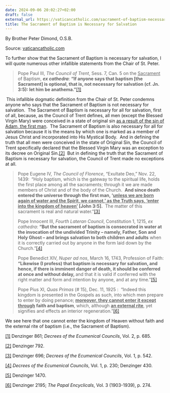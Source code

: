 ```yaml
---
date: 2024-09-06 20:02:27+02:00
draft: false
external_url: https://vaticancatholic.com/sacrament-of-baptism-necessary-for-salvation
title: The Sacrament of Baptism is Necessary for Salvation
---
```





By Brother Peter Dimond, O.S.B.

Source: [vaticancatholic.com](https://vaticancatholic.com/sacrament-of-baptism-necessary-for-salvation)


<p>To further show that the Sacrament of Baptism is necessary for salvation, I will quote numerous other infallible statements from the Chair of St. Peter.</p>
<blockquote>
<p>Pope Paul III, <em>The Council of Trent</em>, Sess. 7, Can. 5 on the <u>Sacrament</u> of Baptism, <strong><em>ex cathedra</em></strong>: <strong>“If anyone says that baptism [the Sacrament] is optional, that is, not necessary for salvation (cf. Jn. 3:5): let him be anathema.”</strong><a href="#_edn1" name="_ednref1">[1]</a></p>
</blockquote>
<p><strong> </strong>This infallible dogmatic definition from the Chair of St. Peter condemns anyone who says that the Sacrament of Baptism is not necessary for salvation.  The Sacrament of Baptism is necessary for all for salvation, first of all, because, as the Council of Trent defines, all men (except the Blessed Virgin Mary) were conceived in a state of original sin <u>as a result of the sin of Adam, the first man</u>.  The Sacrament of Baptism is also necessary for all for salvation because it is the means by which one is marked as a member of Jesus Christ and incorporated into His Mystical Body.  And in defining the truth that all men were conceived in the state of Original Sin, the Council of Trent specifically declared that the Blessed Virgin Mary was an exception to its decree on Original Sin.<a href="#_edn2" name="_ednref2">[2]</a>  But in defining the truth that the Sacrament of Baptism is necessary for salvation, the Council of Trent made no exceptions at all.</p>
<blockquote>
<p>Pope Eugene IV, <em>The Council of Florence</em>, “Exultate Deo,” Nov. 22, 1439:<strong>  </strong>“Holy baptism, which is the gateway to the spiritual life, holds the first place among all the sacraments; through it we are made members of Christ and of the body of the Church.  <strong>And since death entered the universe through the first man, ‘<u>unless we are born again of water and the Spirit, we cannot,’ as the Truth says, ‘enter into the kingdom of heaven’</u> [John 3:5].</strong>  The matter of this sacrament is real and natural water.”<a href="#_edn3" name="_ednref3">[3]</a></p>
<p>Pope Innocent III, <em>Fourth Lateran Council</em>, Constitution 1, 1215, <em>ex cathedra</em>: <strong>“But the sacrament of baptism is consecrated in water at the invocation of the undivided Trinity – namely, Father, Son and Holy Ghost – and brings salvation to both children and adults</strong> when it is correctly carried out by anyone in the form laid down by the Church.”<a href="#_edn4" name="_ednref4">[4]</a></p>
<p>Pope Benedict XIV, <em>Nuper ad nos</em>, March 16, 1743, Profession of Faith: <strong>“Likewise (I profess) that baptism is necessary for salvation, and hence, if there is imminent danger of death, it should be conferred at once and without delay, </strong>and that it is valid if conferred with the right matter and form and intention by anyone, and at any time.”<a href="#_edn5" name="_ednref5">[5]</a></p>
<p>Pope Pius XI, <em>Quas Primas </em>(# 15), Dec. 11, 1925 :  “Indeed this kingdom is presented in the Gospels as such, into which men prepare to enter by doing penance; <strong><u>moreover, they cannot enter it except through</u></strong> <strong>faith and baptism</strong>, which, although <strong><u>an external rite</u></strong>, yet signifies and effects an interior regeneration.”<a href="#_edn6" name="_ednref6">[6]</a> </p>
</blockquote>
<p>We see here that one cannot enter the kingdom of Heaven without faith and the external rite of baptism (i.e., the Sacrament of Baptism).</p>
<div class="footnotes">
<div>
<p><a href="#_ednref1" name="_edn1">[1]</a> Denzinger 861; <em>Decrees of the Ecumenical Councils</em>, Vol. 2, p. 685.</p>
</div>
<div>
<p><a href="#_ednref2" name="_edn2">[2]</a> Denzinger 792.</p>
</div>
<div>
<p><a href="#_ednref3" name="_edn3">[3]</a> Denzinger 696; <em>Decrees of the Ecumenical Councils</em>, Vol. 1, p. 542.</p>
</div>
<div>
<p><a href="#_ednref4" name="_edn4">[4]</a> <em>Decrees of the Ecumenical Councils</em>, Vol. 1, p. 230; Denzinger 430.</p>
</div>
<div>
<p><a href="#_ednref5" name="_edn5">[5]</a> Denzinger 1470.</p>
</div>
<div>
<p><a href="#_ednref6" name="_edn6">[6]</a> Denzinger 2195; <em>The Papal Encyclicals</em>, Vol. 3 (1903-1939), p. 274.</p>
</div>
</div>
</div>
